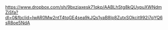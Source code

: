 <https://www.dropbox.com/sh/9bxziaxesk71qkp/AABLhStg8kQUypuXWNdmZiSfa?dl=0&fbclid=IwAR0Mw2ntT4tqGE4sea9kJQs1yaB8lp8ZutxSOkcit992i7qYQ6sR8oe5NdA>




